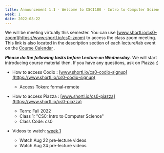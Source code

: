 ```yaml
---
title: Announcement 1.1 - Welcome to CSCI100 - Intro to Computer Science (aka CS0)
week: 1
date: 2022-08-22
---
```

We will be meeting virtually this semester. You can use [www.shortl.io/cs0-zoom](https://www.shortl.io/cs0-zoom) to access the class zoom meeting. This link is also located in the description section of each lecture/lab event on the [Course Calendar](https://www.shortl.io/cs0-calendar) .

***Please do the following tasks before Lecture on Wednesday.***  We will start introducing course material then. If you have any questions, ask on Piazza :)

- How to access Codio : [www.shortl.io/cs0-codio-signup](https://www.shortl.io/cs0-codio-signup)
  - Access Token: formal-remote

- How to access Piazza : [www.shortl.io/cs0-piazza](https://www.shortl.io/cs0-piazza)
  - Term: Fall 2022
  - Class 1:  "CS0: Intro to Computer Science"
  - Class Code: cs0

- Videos to watch: [week 1](../schedule/#week-1)
  - Watch Aug 22 pre-lecture videos
  - Watch Aug 24 pre-lecture videos

